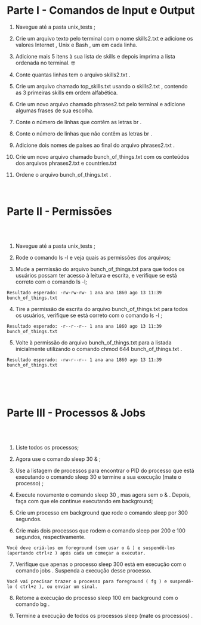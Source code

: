 # Parte I - Comandos de Input e Output

1. Navegue até a pasta unix_tests ;

1. Crie um arquivo texto pelo terminal com o nome skills2.txt e adicione os valores Internet , Unix e Bash , um em cada linha.

1. Adicione mais 5 itens à sua lista de skills e depois imprima a lista ordenada no terminal. 🤓

1. Conte quantas linhas tem o arquivo skills2.txt .

1. Crie um arquivo chamado top_skills.txt usando o skills2.txt , contendo as 3 primeiras skills em ordem alfabética.

1. Crie um novo arquivo chamado phrases2.txt pelo terminal e adicione algumas frases de sua escolha.

1. Conte o número de linhas que contêm as letras br .

1. Conte o número de linhas que não contêm as letras br .

1. Adicione dois nomes de países ao final do arquivo phrases2.txt .

1. Crie um novo arquivo chamado bunch_of_things.txt com os conteúdos dos arquivos phrases2.txt e countries.txt

1. Ordene o arquivo bunch_of_things.txt .
<br> <br> <br> 
# Parte II - Permissões
<br> <br>

1. Navegue até a pasta unix_tests ;

2. Rode o comando ls -l e veja quais as permissões dos arquivos;

2. Mude a permissão do arquivo bunch_of_things.txt para que todos os usuários possam ter acesso à leitura e escrita, e verifique se está correto com o comando ls -l; <br>
``` 
Resultado esperado: -rw-rw-rw- 1 ana ana 1860 ago 13 11:39 bunch_of_things.txt 
```
4. Tire a permissão de escrita do arquivo bunch_of_things.txt para todos os usuários, verifique se está correto com o comando ls -l ;
```
Resultado esperado: -r--r--r-- 1 ana ana 1860 ago 13 11:39 bunch_of_things.txt
```
5. Volte à permissão do arquivo bunch_of_things.txt para a listada inicialmente utilizando o comando chmod 644 bunch_of_things.txt .
```
Resultado esperado: -rw-r--r-- 1 ana ana 1860 ago 13 11:39 bunch_of_things.txt
```
<br><br><br>
# Parte III - Processos & Jobs
<br> <br>

1. Liste todos os processos;

2. Agora use o comando sleep 30 & ;

3. Use a listagem de processos para encontrar o PID do processo que está executando o comando sleep 30 e termine a sua execução (mate o processo) ;

4. Execute novamente o comando sleep 30 , mas agora sem o & . Depois, faça com que ele continue executando em background;

5. Crie um processo em background que rode o comando sleep por 300 segundos.

6. Crie mais dois processos que rodem o comando sleep por 200 e 100 segundos, respectivamente.
```
Você deve criá-los em foreground (sem usar o & ) e suspendê-los (apertando ctrl+z ) após cada um começar a executar.
```
7. Verifique que apenas o processo sleep 300 está em execução com o comando jobs . Suspenda a execução desse processo.
```
Você vai precisar trazer o processo para foreground ( fg ) e suspendê-lo ( ctrl+z ), ou enviar um sinal.
```
8. Retome a execução do processo sleep 100 em background com o comando bg .

9. Termine a execução de todos os processos sleep (mate os processos) .